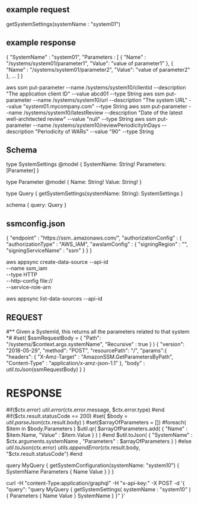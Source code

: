 ## example request
getSystemSettings(systemName : "system01")

## example response
{ 
    "SystemName" : "system01",
    "Parameters : [
        { 
            "Name" : "/systems/system01/parameter1",
            "Value": "value of parameter1"
        },
        { 
            "Name" : "/systems/system01/parameter2",
            "Value": "value of parameter2"
        },
        ...
    ]
}

aws ssm put-parameter --name /systems/system10/clientid --description "The application client ID" --value abcd01 --type String
aws ssm put-parameter --name /systems/system10/url --description "The system URL" --value "system01.mycompany.com" --type String
aws ssm put-parameter --name /systems/system10/latestReview --description "Date of the latest well-architected review" --value "null" --type String
aws ssm put-parameter --name /systems/system10/reviewPeriodicityInDays --description "Periodicity of WARs" --value "90" --type String


## Schema
type SystemSettings @model {
    SystemName: String!
    Parameters: [Parameter]
}

type Parameter @model {
    Name: String!
    Value: String!
}

type Query {
    getSystemSettings(systemName: String): SystemSettings
}

schema {
    query: Query
}

## ssmconfig.json

{
        "endpoint" : "https://ssm.<region>.amazonaws.com/",
        "authorizationConfig" : {
                "authorizationType" : "AWS_IAM",
                "awsIamConfig" : {
                        "signingRegion" : "<region>",
                        "signingServiceName" : "ssm"
                }
        }
}


aws appsync create-data-source  --api-id <api-id> \
                                --name ssm_iam \
                                --type HTTP \
                                --http-config file://<file-path> \
                                --service-role-arn <role-arn>

aws appsync list-data-sources --api-id <api-id> 


## REQUEST
#**
Given a SystemId, this returns all the parameters related to that system
*#
#set( $ssmRequestBody = 
    {
    "Path":  "/systems/$context.args.systemName",
    "Recursive" : true
    }
)
{
    "version": "2018-05-29",
    "method": "POST",
    "resourcePath": "/",
    "params":{
        "headers": {
            "X-Amz-Target" : "AmazonSSM.GetParametersByPath",
            "Content-Type" :     "application/x-amz-json-1.1"
        },
        "body" : $util.toJson($ssmRequestBody)
    }
}


# RESPONSE
#if($ctx.error)
    $util.error($ctx.error.message, $ctx.error.type)
#end
#if($ctx.result.statusCode == 200)
    #set( $body = $util.parseJson($ctx.result.body) )
    #set($arrayOfParameters = [])
    #foreach( $item in $body.Parameters )
        $util.qr( $arrayOfParameters.add( { "Name" : $item.Name, "Value" : $item.Value } ) )
    #end
    $util.toJson( { "SystemName" : $ctx.arguments.systemName , "Parameters" : $arrayOfParameters }  )
#else
    $util.toJson($ctx.error)
    $utils.appendError($ctx.result.body, "$ctx.result.statusCode")
#end


query MyQuery {
    getSystemConfiguration(systemName: "system10") {
        SystemName
        Parameters {
            Name
            Value
        }
    }
}

curl -H "content-Type:application/graphql" -H "x-api-key:<API-KEY>" -X POST -d '{ "query": "query MyQuery { getSystemSettings( systemName : \"system10\" ) { Parameters { Name Value } SystemName } }" }' <API-URL>
